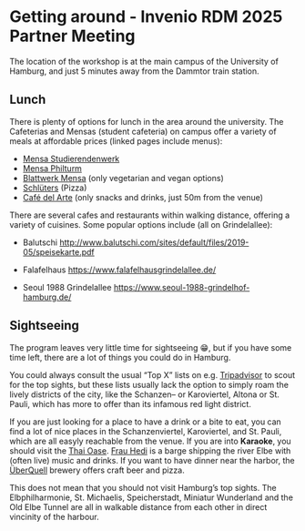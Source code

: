 # Getting around - Invenio RDM 2025 Partner Meeting

The location of the workshop is at the main campus of the University of Hamburg, and just 5 minutes away from the Dammtor train station. 

## Lunch
There is plenty of options for lunch in the area around the university. 
The Cafeterias and Mensas (student cafeteria) on campus offer a variety of meals at affordable prices (linked pages include menus):
- [Mensa Studierendenwerk](https://www.stwhh.de/en/gastronomie/cafeterias-cafes-other/cafeteria/cafeteria-studierendenhaus) 
- [Mensa Philturm](https://www.stwhh.de/en/gastronomie/cafeterias-cafes-other/cafeteria/cafeteria-philturm)
- [Blattwerk Mensa](https://www.stwhh.de/en/gastronomie/cafeterias-cafes-other/cafeteria/blattwerk-deine-vegetarische-mensa) (only vegetarian and vegan options)
- [Schlüters](https://www.stwhh.de/en/gastronomie/cafeterias-cafes-other/cafeteria/schlueters-pizza-more) (Pizza)
- [Café del Arte](https://www.stwhh.de/en/gastronomie/cafeterias-cafes-other/cafeteria/cafe-dellarte) (only snacks and drinks, just 50m from the venue)


There are several cafes and restaurants within walking distance, offering a variety of cuisines. Some popular options include (all on Grindelallee):

- Balutschi http://www.balutschi.com/sites/default/files/2019-05/speisekarte.pdf

- Falafelhaus https://www.falafelhausgrindelallee.de/

- Seoul 1988 Grindelallee https://www.seoul-1988-grindelhof-hamburg.de/



## Sightseeing
The program leaves very little time for sightseeing :grin:, but if you have some time left, there are a lot of things you could do in Hamburg.  

You could always consult the usual “Top X” lists on e.g. [Tripadvisor](https://www.tripadvisor.com/Attractions-g187331-Activities-oa0-Hamburg.html) to scout for the top sights, but these lists usually lack the option to simply roam the lively districts of the city, like the Schanzen– or Karoviertel, Altona or St. Pauli, which has more to offer than its infamous red light district. 

If you are just looking for a place to have a drink or a bite to eat, you can find a lot of nice places in the Schanzenviertel, Karoviertel, and St. Pauli, which are all easyly reachable from the venue. If you are into **Karaoke**, you should visit the [Thai Oase](https://thai-oase.com/). [Frau Hedi](https://frauhedi.de/) is a barge shipping the river Elbe with (often live) music and drinks. If you want to have dinner near the harbor, the [ÜberQuell](https://ueberquell.com/en/) brewery offers craft beer and pizza.

This does not mean that you should not visit Hamburg’s top sights. The Elbphilharmonie, St. Michaelis, Speicherstadt, Miniatur Wunderland and the Old Elbe Tunnel are all in walkable distance from each other in direct vincinity of the harbour.
